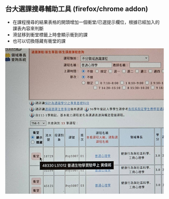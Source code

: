 ## 台大選課搜尋輔助工具 (firefox/chrome addon)

  + 在課程搜尋的結果表格的開頭增加一個衝堂/已選提示欄位，根據已經加入的課表內容來判斷
  + 滑鼠移到衝堂標籤上時會顯示衝到的課
  + 也可以切換隱藏有衝堂的課

  ![demo](demo.jpg)
